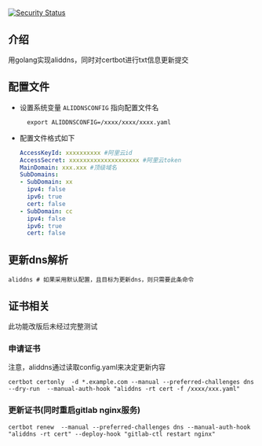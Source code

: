 #     

[![Security Status](https://www.murphysec.com/platform3/v31/badge/1721471504210288640.svg)](https://www.murphysec.com/console/report/1721468007020584960/1721471504210288640)

## 介绍

用golang实现aliddns，同时对certbot进行txt信息更新提交

## 配置文件

- 设置系统变量 `ALIDDNSCONFIG` 指向配置文件名
  ```shell
    export ALIDDNSCONFIG=/xxxx/xxxx/xxxx.yaml
  ```
- 配置文件格式如下
  ```yaml
  AccessKeyId: xxxxxxxxxx #阿里云id
  AccessSecret: xxxxxxxxxxxxxxxxxxxx #阿里云token
  MainDomain: xxx.xxx #顶级域名
  SubDomains:
  - SubDomain: xx
    ipv4: false
    ipv6: true
    cert: false
  - SubDomain: cc
    ipv4: false
    ipv6: true
    cert: false
  ```

## 更新dns解析

```shell
aliddns # 如果采用默认配置，且目标为更新dns，则只需要此条命令
```

## 证书相关

此功能改版后未经过完整测试

### 申请证书

注意，aliddns通过读取config.yaml来决定更新内容

```shell
certbot certonly  -d *.example.com --manual --preferred-challenges dns --dry-run  --manual-auth-hook "aliddns -rt cert -f /xxxx/xxx.yaml"
```

### 更新证书(同时重启gitlab nginx服务)

```shell
certbot renew  --manual --preferred-challenges dns --manual-auth-hook "aliddns -rt cert" --deploy-hook "gitlab-ctl restart nginx"
```